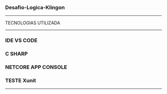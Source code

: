 ### Desafio-Logica-Klingon
____________________________________________

TECNOLOGIAS UTILIZADA

_____________________________________________
###  IDE VS CODE
###  C SHARP
###  NETCORE  APP CONSOLE
###  TESTE Xunit
_____________________________________________


